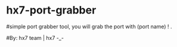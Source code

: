 # hx7-port-grabber

#simple port grabber tool, you will grab the port with (port name) ! .

#By: hx7 team | hx7 -_-
